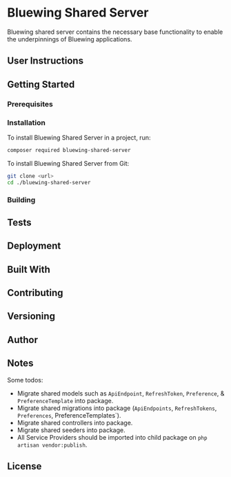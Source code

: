 # Bluewing Shared Server

Bluewing shared server contains the necessary base functionality to enable the underpinnings of Bluewing applications.

## User Instructions 

## Getting Started

### Prerequisites

### Installation

To install Bluewing Shared Server in a project, run:

```bash
composer required bluewing-shared-server
```

To install Bluewing Shared Server from Git:

```bash
git clone <url>
cd ./bluewing-shared-server
```

### Building

## Tests

## Deployment

## Built With

## Contributing

## Versioning

## Author

## Notes

Some todos:

* Migrate shared models such as `ApiEndpoint`, `RefreshToken`, `Preference`, & `PreferenceTemplate` into package.
* Migrate shared migrations into package (`ApiEndpoints`, `RefreshTokens`, `Preferences`, PreferenceTemplates`).
* Migrate shared controllers into package.
* Migrate shared seeders into package.
* All Service Providers should be imported into child package on `php artisan vendor:publish`.

## License

